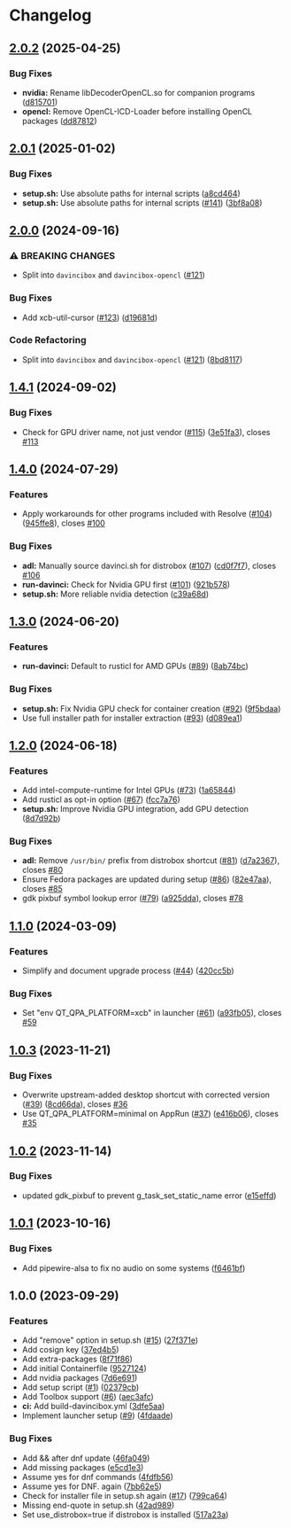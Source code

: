 # Changelog

## [2.0.2](https://github.com/zelikos/davincibox/compare/v2.0.1...v2.0.2) (2025-04-25)


### Bug Fixes

* **nvidia:** Rename libDecoderOpenCL.so for companion programs ([d815701](https://github.com/zelikos/davincibox/commit/d8157013fd58ed01121d947d76effe196f297337))
* **opencl:** Remove OpenCL-ICD-Loader before installing OpenCL packages ([dd87812](https://github.com/zelikos/davincibox/commit/dd87812e5568924baf075c07002a2218073f33a8))

## [2.0.1](https://github.com/zelikos/davincibox/compare/v2.0.0...v2.0.1) (2025-01-02)


### Bug Fixes

* **setup.sh:** Use absolute paths for internal scripts ([a8cd464](https://github.com/zelikos/davincibox/commit/a8cd4646219ff425ba43874347fc7d9d5306fe26))
* **setup.sh:** Use absolute paths for internal scripts ([#141](https://github.com/zelikos/davincibox/issues/141)) ([3bf8a08](https://github.com/zelikos/davincibox/commit/3bf8a081f046626961ff1f708c0ec97c0f86d26f))

## [2.0.0](https://github.com/zelikos/davincibox/compare/v1.4.1...v2.0.0) (2024-09-16)


### ⚠ BREAKING CHANGES

* Split into `davincibox` and `davincibox-opencl` ([#121](https://github.com/zelikos/davincibox/issues/121))

### Bug Fixes

* Add xcb-util-cursor ([#123](https://github.com/zelikos/davincibox/issues/123)) ([d19681d](https://github.com/zelikos/davincibox/commit/d19681da4ace14e504e05aa4fea3990e048cd6e0))


### Code Refactoring

* Split into `davincibox` and `davincibox-opencl` ([#121](https://github.com/zelikos/davincibox/issues/121)) ([8bd8117](https://github.com/zelikos/davincibox/commit/8bd8117a2baa720fc8d0586b4e1cae956cb7357a))

## [1.4.1](https://github.com/zelikos/davincibox/compare/v1.4.0...v1.4.1) (2024-09-02)


### Bug Fixes

* Check for GPU driver name, not just vendor ([#115](https://github.com/zelikos/davincibox/issues/115)) ([3e51fa3](https://github.com/zelikos/davincibox/commit/3e51fa38ac7512a26d644d0f48d8cf99921d80de)), closes [#113](https://github.com/zelikos/davincibox/issues/113)

## [1.4.0](https://github.com/zelikos/davincibox/compare/v1.3.0...v1.4.0) (2024-07-29)


### Features

* Apply workarounds for other programs included with Resolve ([#104](https://github.com/zelikos/davincibox/issues/104)) ([945ffe8](https://github.com/zelikos/davincibox/commit/945ffe8f1500237598db4f8e2ddcc52e17d2e191)), closes [#100](https://github.com/zelikos/davincibox/issues/100)


### Bug Fixes

* **adl:** Manually source davinci.sh for distrobox ([#107](https://github.com/zelikos/davincibox/issues/107)) ([cd0f7f7](https://github.com/zelikos/davincibox/commit/cd0f7f7781375bf90cfa903594e8bbcaf002c0fb)), closes [#106](https://github.com/zelikos/davincibox/issues/106)
* **run-davinci:** Check for Nvidia GPU first ([#101](https://github.com/zelikos/davincibox/issues/101)) ([921b578](https://github.com/zelikos/davincibox/commit/921b578b407629e7e78ba088f184e723c43c3fe1))
* **setup.sh:** More reliable nvidia detection ([c39a68d](https://github.com/zelikos/davincibox/commit/c39a68d645883ff4cbb500f2ec81a302b367d68f))

## [1.3.0](https://github.com/zelikos/davincibox/compare/v1.2.0...v1.3.0) (2024-06-20)


### Features

* **run-davinci:** Default to rusticl for AMD GPUs ([#89](https://github.com/zelikos/davincibox/issues/89)) ([8ab74bc](https://github.com/zelikos/davincibox/commit/8ab74bcfcf348a8e891e795b20c154da07dd4afa))


### Bug Fixes

* **setup.sh:** Fix Nvidia GPU check for container creation ([#92](https://github.com/zelikos/davincibox/issues/92)) ([9f5bdaa](https://github.com/zelikos/davincibox/commit/9f5bdaa9424747441c29eb1c44bf0fc1aaafd64b))
* Use full installer path for installer extraction ([#93](https://github.com/zelikos/davincibox/issues/93)) ([d089ea1](https://github.com/zelikos/davincibox/commit/d089ea16fd674018ec48f06cb9f563ec1e6a1514))

## [1.2.0](https://github.com/zelikos/davincibox/compare/v1.1.0...v1.2.0) (2024-06-18)


### Features

* Add intel-compute-runtime for Intel GPUs ([#73](https://github.com/zelikos/davincibox/issues/73)) ([1a65844](https://github.com/zelikos/davincibox/commit/1a65844031e91d13e974b6691c44d4ca54c2cf90))
* Add rusticl as opt-in option ([#67](https://github.com/zelikos/davincibox/issues/67)) ([fcc7a76](https://github.com/zelikos/davincibox/commit/fcc7a767362441f9a2c20baf88b5b7377cd19282))
* **setup.sh:** Improve Nvidia GPU integration, add GPU detection ([8d7d92b](https://github.com/zelikos/davincibox/commit/8d7d92b15a768fe4b7006102c45cd96dea325ed6))


### Bug Fixes

* **adl:** Remove `/usr/bin/` prefix from distrobox shortcut ([#81](https://github.com/zelikos/davincibox/issues/81)) ([d7a2367](https://github.com/zelikos/davincibox/commit/d7a236795bc2bff192fa19b92ee54e6bab561a91)), closes [#80](https://github.com/zelikos/davincibox/issues/80)
* Ensure Fedora packages are updated during setup ([#86](https://github.com/zelikos/davincibox/issues/86)) ([82e47aa](https://github.com/zelikos/davincibox/commit/82e47aaa3b3308b603d711daba0a9fc488359a59)), closes [#85](https://github.com/zelikos/davincibox/issues/85)
* gdk pixbuf symbol lookup error ([#79](https://github.com/zelikos/davincibox/issues/79)) ([a925dda](https://github.com/zelikos/davincibox/commit/a925ddaeb141f9e54a6824753e062e45e63aa87c)), closes [#78](https://github.com/zelikos/davincibox/issues/78)

## [1.1.0](https://github.com/zelikos/davincibox/compare/v1.0.3...v1.1.0) (2024-03-09)


### Features

* Simplify and document upgrade process ([#44](https://github.com/zelikos/davincibox/issues/44)) ([420cc5b](https://github.com/zelikos/davincibox/commit/420cc5b049298a8076d368c425b5a07d07da79db))


### Bug Fixes

* Set "env QT_QPA_PLATFORM=xcb" in launcher ([#61](https://github.com/zelikos/davincibox/issues/61)) ([a93fb05](https://github.com/zelikos/davincibox/commit/a93fb05e23bb755ec6e0a8a3a915181a87c641ba)), closes [#59](https://github.com/zelikos/davincibox/issues/59)

## [1.0.3](https://github.com/zelikos/davincibox/compare/v1.0.2...v1.0.3) (2023-11-21)


### Bug Fixes

* Overwrite upstream-added desktop shortcut with corrected version ([#39](https://github.com/zelikos/davincibox/issues/39)) ([8cd66da](https://github.com/zelikos/davincibox/commit/8cd66da618697e4ddc8a94b607b90386fe109c00)), closes [#36](https://github.com/zelikos/davincibox/issues/36)
* Use QT_QPA_PLATFORM=minimal on AppRun ([#37](https://github.com/zelikos/davincibox/issues/37)) ([e416b06](https://github.com/zelikos/davincibox/commit/e416b06c9f974b510435a77216f9b91822980be5)), closes [#35](https://github.com/zelikos/davincibox/issues/35)

## [1.0.2](https://github.com/zelikos/davincibox/compare/v1.0.1...v1.0.2) (2023-11-14)


### Bug Fixes

* updated gdk_pixbuf to prevent g_task_set_static_name error ([e15effd](https://github.com/zelikos/davincibox/commit/e15effd732cf567bf510c7bc81d7340746168426))

## [1.0.1](https://github.com/zelikos/davincibox/compare/v1.0.0...v1.0.1) (2023-10-16)


### Bug Fixes

* Add pipewire-alsa to fix no audio on some systems ([f6461bf](https://github.com/zelikos/davincibox/commit/f6461bfc1f3f415cde7d71124aafcb40134c6959))

## 1.0.0 (2023-09-29)


### Features

* Add "remove" option in setup.sh ([#15](https://github.com/zelikos/davincibox/issues/15)) ([27f371e](https://github.com/zelikos/davincibox/commit/27f371ee734add0cf9a94a386e05573c97489e1a))
* Add cosign key ([37ed4b5](https://github.com/zelikos/davincibox/commit/37ed4b5d8da372b512bc03274a296335287895c7))
* Add extra-packages ([8f71f86](https://github.com/zelikos/davincibox/commit/8f71f863cec54f83406ea230c20590ec37e3e2f4))
* Add initial Containerfile ([9527124](https://github.com/zelikos/davincibox/commit/95271248ba4afc44d97b7a897384bc7aee08da0f))
* Add nvidia packages ([7d6e691](https://github.com/zelikos/davincibox/commit/7d6e6918171a40c562cdf497a9345e11552752c7))
* Add setup script ([#1](https://github.com/zelikos/davincibox/issues/1)) ([02379cb](https://github.com/zelikos/davincibox/commit/02379cbe74dda07f05ee235a2ec14b08b72083d7))
* Add Toolbox support ([#6](https://github.com/zelikos/davincibox/issues/6)) ([aec3afc](https://github.com/zelikos/davincibox/commit/aec3afc70d72014d4bd2d96d758515e2bfc6a7aa))
* **ci:** Add build-davincibox.yml ([3dfe5aa](https://github.com/zelikos/davincibox/commit/3dfe5aab1db2e0e568c691180e8187b10b03ee3c))
* Implement launcher setup ([#9](https://github.com/zelikos/davincibox/issues/9)) ([4fdaade](https://github.com/zelikos/davincibox/commit/4fdaadeba50f296d514026c56768a0f7e67f4b34))


### Bug Fixes

* Add && after dnf update ([46fa049](https://github.com/zelikos/davincibox/commit/46fa04964b367ce1b134d596852b93b7721e7cff))
* Add missing packages ([e5cd1e3](https://github.com/zelikos/davincibox/commit/e5cd1e3fffd92eb40f342e242a0536d155197cc0))
* Assume yes for dnf commands ([4fdfb56](https://github.com/zelikos/davincibox/commit/4fdfb56fb1fd731ca5ae70c1847bfc98ede9b1cd))
* Assume yes for DNF. again ([7bb62e5](https://github.com/zelikos/davincibox/commit/7bb62e5d1d8130aafb23a76154bc800218dd784f))
* Check for installer file in setup.sh again ([#17](https://github.com/zelikos/davincibox/issues/17)) ([799ca64](https://github.com/zelikos/davincibox/commit/799ca640f6d2d410ea47d3db9a6c5ba3459e6b0f))
* Missing end-quote in setup.sh ([42ad989](https://github.com/zelikos/davincibox/commit/42ad989e3c68b6bb80095d5f48f7e8d137be30cd))
* Set use_distrobox=true if distrobox is installed ([517a23a](https://github.com/zelikos/davincibox/commit/517a23a20643aa71868ebec2a28247c9bc4fb5a1))
